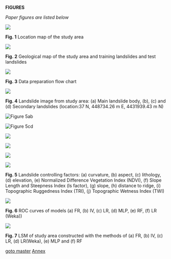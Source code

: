 **FIGURES**

*Paper figures are listed below*



<p align="left">
  <img src="https://github.com/apolat2018/LSAT/blob/master/Figures/Figure1.jpg">
</p>


<p><b>Fig. 1</b> Location map of the study area</p>

<p align="left">
  <img  src="https://github.com/apolat2018/LSAT/blob/master/Figures/Figure2.jpg">
</p>

<p><b>Fig. 2</b> Geological map of the study area and training landslides and test landslides</p>

<p align="left">
  <img  src="https://github.com/apolat2018/LSAT/blob/master/Figures/Figure3.jpg">
</p>

<p><b>Fig. 3</b> Data preparation flow chart</p>

<p align="left">
  <img  src="https://github.com/apolat2018/LSAT/blob/master/Figures/Figure4.jpg">
</p>

<p><b>Fig. 4</b> Landslide image from study area: (a) Main landslide body, (b), (c) and (d) Secondary landslides (location:37 N, 448734.26 m E, 4431939.43 m N) </p>

<p align="left">
  <img src="https://github.com/apolat2018/LSAT/blob/master/Figures/Figure5_ab.jpg" title="Figure 5ab">
</p>


<p align="left">
  <img src="https://github.com/apolat2018/LSAT/blob/master/Figures/Figure5_cd.jpg" title="Figure 5cd">
</p>

<p align="left">
  <img src="https://github.com/apolat2018/LSAT/blob/master/Figures/Figure5_ef.jpg">
</p>

<p align="left">
  <img  src="https://github.com/apolat2018/LSAT/blob/master/Figures/Figure5_gh.jpg">
</p>

<p align="left">
  <img  src="https://github.com/apolat2018/LSAT/blob/master/Figures/Figure5_hi.jpg">
</p>

<p align="left">
  <img  src="https://github.com/apolat2018/LSAT/blob/master/Figures/Figure5_ij.jpg">
</p>

<p><b>Fig. 5</b> Landslide controlling factors: (a) curvature, (b) aspect, (c) lithology, (d) elevation, (e) Normalized Difference Vegetation Index (NDVI), (f) Slope Length and Steepness Index (ls factor), (g) slope, (h) distance to ridge, (i) Topographic Ruggedness Index (TRI), (j) Topographic Wetness Index (TWI)</p>


<p align="left">
  <img  src="https://github.com/apolat2018/LSAT/blob/master/Figures/Figure6.jpg">
</p>

<p><b>Fig. 6</b> ROC curves of models (a) FR, (b) IV, (c) LR, (d) MLP, (e) RF, (f) LR (Weka))</p>

<p align="left">
  <img  src="https://github.com/apolat2018/LSAT/blob/master/Figures/Figure7.jpg">
</p>


<p><b>Fig. 7</b> LSM of study area constructed with the methods of (a) FR, (b) IV, (c) LR, (d) LR(Weka), (e) MLP and (f) RF</p>

[goto master](https://github.com/apolat2018/LSAT/tree/master)
[Annex](https://github.com/apolat2018/LSAT/tree/master/Annex)

